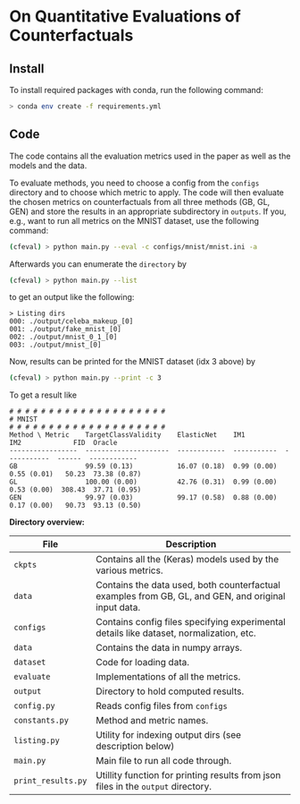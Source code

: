 # On Quantitative Evaluations of Counterfactuals

## Install
To install required packages with conda, run the following command:

```bash 
> conda env create -f requirements.yml
```

## Code
The code contains all the evaluation metrics used in the paper as well as the models and the data.

To evaluate methods, you need to choose a config from the `configs` directory and to choose which metric to apply.
The code will then evaluate the chosen metrics on counterfactuals from all three methods (GB, GL, GEN) and store
the results in an appropriate subdirectory in `outputs`.
If you, e.g., want to run all metrics on the MNIST dataset, use the following command:

```bash
(cfeval) > python main.py --eval -c configs/mnist/mnist.ini -a
```

Afterwards you can enumerate the `directory` by
```bash
(cfeval) > python main.py --list
```
to get an output like the following:
```
> Listing dirs
000: ./output/celeba_makeup_[0]
001: ./output/fake_mnist_[0]
002: ./output/mnist_0_1_[0]
003: ./output/mnist_[0]
```

Now, results can be printed for the MNIST dataset (idx 3 above) by
```bash
(cfeval) > python main.py --print -c 3 
```
To get a result like
```
# # # # # # # # # # # # # # # # # # # # 
# MNIST
# # # # # # # # # # # # # # # # # # # # 
Method \ Metric    TargetClassValidity    ElasticNet    IM1          IM2             FID  Oracle
-----------------  ---------------------  ------------  -----------  -----------  ------  ------------
GB                 99.59 (0.13)           16.07 (0.18)  0.99 (0.00)  0.55 (0.01)   50.23  73.38 (0.87)
GL                 100.00 (0.00)          42.76 (0.31)  0.99 (0.00)  0.53 (0.00)  308.43  37.71 (0.95)
GEN                99.97 (0.03)           99.17 (0.58)  0.88 (0.00)  0.17 (0.00)   90.73  93.13 (0.50)
```

**Directory overview:** 

| File	| Description |  
| ----------------- | ----------------- |  
| `ckpts` 			| Contains all the (Keras) models used by the various metrics. |  
| `data` 			| Contains the data used, both counterfactual examples from GB, GL, and GEN, and original input data. |  
| `configs` 		| Contains config files specifying experimental details like dataset, normalization, etc. |  
| `data`			| Contains the data in numpy arrays. |  
| `dataset`			| Code for loading data. |  
| `evaluate`		| Implementations of all the metrics. |  
| `output`			| Directory to hold computed results. |  
| `config.py`		| Reads config files from `configs` |  
| `constants.py`	| Method and metric names. |  
| `listing.py`		| Utility for indexing output dirs (see description below) |  
| `main.py`			| Main file to run all code through. |  
| `print_results.py`| Utillity function for printing results from json files in the `output` directory. |  
  

